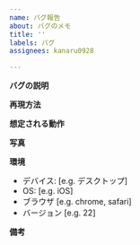 ```yaml
---
name: バグ報告
about: バグのメモ
title: ''
labels: バグ
assignees: kanaru0928

---
```


**バグの説明**

**再現方法**

**想定される動作**

**写真**

**環境**
 - デバイス: [e.g. デスクトップ]
 - OS: [e.g. iOS]
 - ブラウザ [e.g. chrome, safari]
 - バージョン [e.g. 22]

**備考**
